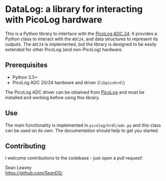 # DataLog: a library for interacting with PicoLog hardware
This is a Python library to interface with the [PicoLog ADC 24](https://www.picotech.com/data-logger/adc-20-adc-24/precision-data-acquisition). It provides a Python class to interact with the `ADC24`, and data structures
to represent its outputs. The `ADC24` is implemented, but the library is
designed to be easily extended for other PicoLog (and non-PicoLog) hardware.

## Prerequisites
  * Python 3.5+
  * PicoLog ADC 20/24 hardware and driver (`libpicohrdl`)

The PicoLog ADC driver can be obtained from
[PicoLog](https://www.picotech.com/downloads/) and must be installed and working
before using this library.

## Use
The main functionality is implemented in `picolog/hrdl/adc.py` and this class can be used on its own. The documentation should help to get you started.

## Contributing
I welcome contributions to the codebase - just open a pull request!

Sean Leavey  
https://github.com/SeanDS/
